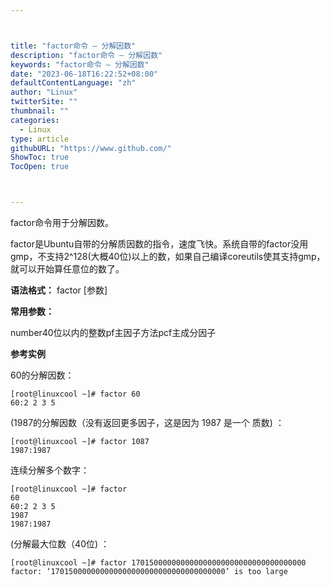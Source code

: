 ```yaml
---



title: "factor命令 – 分解因数"
description: "factor命令 – 分解因数"
keywords: "factor命令 – 分解因数"
date: "2023-06-18T16:22:52+08:00"
defaultContentLanguage: "zh"
author: "Linux"
twitterSite: ""
thumbnail: ""
categories:
  - Linux
type: article
githubURL: "https://www.github.com/"
ShowToc: true
TocOpen: true



---
```


factor命令用于分解因数。

factor是Ubuntu自带的分解质因数的指令，速度飞快。系统自带的factor没用gmp，不支持2^128(大概40位)以上的数，如果自己编译coreutils使其支持gmp，就可以开始算任意位的数了。

**语法格式：** factor [参数]

**常用参数：**

number40位以内的整数pf主因子方法pcf主成分因子

**参考实例**

60的分解因数：

```
[root@linuxcool ~]# factor 60
60:2 2 3 5
```

(1987的分解因数（没有返回更多因子，这是因为 1987 是一个 质数) ：

```
[root@linuxcool ~]# factor 1087
1987:1987
```

连续分解多个数字：

```
[root@linuxcool ~]# factor
60
60:2 2 3 5
1987
1987:1987
```

(分解最大位数（40位) ：

```
[root@linuxcool ~]# factor 170150000000000000000000000000000000000
factor: ‘170150000000000000000000000000000000000’ is too large
```